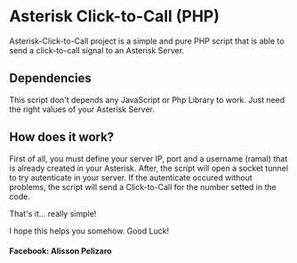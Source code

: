 # Asterisk Click-to-Call (PHP)
Asterisk-Click-to-Call project is a simple and pure PHP script that is able to send a click-to-call signal to an Asterisk Server.

## Dependencies
This script don't depends any JavaScript or Php Library to work. Just need the right values of your Asterisk Server.

## How does it work?
First of all, you must define your server IP, port and a username (ramal) that is already created in your Asterisk. After, the script will open a socket tunnel to try autenticate in your server. If the autenticate occured without problems, the script will send a Click-to-Call for the number setted in the code.

That's it... really simple!

I hope this helps you somehow.
Good Luck!
#### Facebook: Alisson Pelizaro

